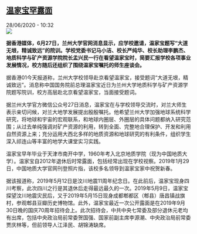 <!--1593334561000-->
[温家宝罕露面](http://www.rfi.fr//cn/%E4%B8%AD%E5%9B%BD/20200628-%E6%B8%A9%E5%AE%B6%E5%AE%9D%E7%BD%95%E9%9C%B2%E9%9D%A2)
------

<div>28/06/2020 - 10:32</div><img src="https://s.rfi.fr/media/display/c63236c6-b919-11ea-b85d-005056a964fe/w:310/p:16x9/zjb-1.jpg"><p><strong>据香港媒体，6月27日，兰州大学官网消息显示，应学校邀请，温家宝题写“大道无垠，精诚致远”的院训。学校党委书记马小洁、校长严纯华、校长助理李鹏杰、地质科学与矿产资源学院院长孟兴民一行在看望温家宝时，简要汇报学校各项事业发展情况，校方随后还组织了围绕温家宝嘱托的师生座谈会。</strong></p><div class="t-content__body u-clearfix"><div class="m-interstitial"></div><p>据香港01今天报道称，兰州大学校领导赴京看望温家宝，接受题词“大道无垠，精诚致远”。消息称中国国务院前总理温家宝近日为兰州大学地质科学与矿产资源学院题写院训，校方高层赴北京看望温家宝，当面接受题词。</p><p>据兰州大学官方微信公众号27日消息，温家宝在与学校领导交流时，对兰大师生表示亲切问候，对兰大地学发展提出殷殷嘱托。他希望兰州大学加强地球系统科学研究，将地球和宇宙的宏观联系，和地球内圈层、外圈层的具体问题都纳入研究范围；从过去单纯强调对矿产资源的利用，转到全面、完整地合理保护、开发和利用自然资源上来；充分运用大西北多样的地质资源和地球研究的有利条件，组织学生深入祁连山等丰富的地学大课堂实习实践。</p><p>温家宝早年毕业于天津市南开中学，1960年考入北京地质学院（现为中国地质大学）。温家宝自2012年退休后时常露面，包括经常出现在学校视察。2019年1月29日，中国地质大学官网刊登照片指，该校多名领导到温家宝家中祝贺新春。</p><p>据该报道称，2019年5月12日是汶川地震11周年纪念日。在此前后，温家宝现身四川考察，此次四川之行是其退休后走得最远最久的一次。2019年5月9日，温家宝探望汶川地震灾民后，又于2019年5月15日现身成都郫都区（郫县）唐昌镇战旗村，参观郫县豆瓣历史博物馆。此外，温家宝最近一次公开露面是在2019年9月30日晚的国庆70周年招待会上。此次招待会，中共中央七常委及部分退休元老均有出席，包括中央政治局前常委贺国强、国家前副主席李源潮、中央政治局前常委贾庆林等，但前领导人江泽民、胡锦涛缺席。</p><div class="o-self-promo o-self-promo--nl o-self-promo--hidden" data-selfpromo-newsletter></div><div class="o-self-promo o-self-promo--app o-self-promo--hidden" data-selfpromo-app></div></div>
